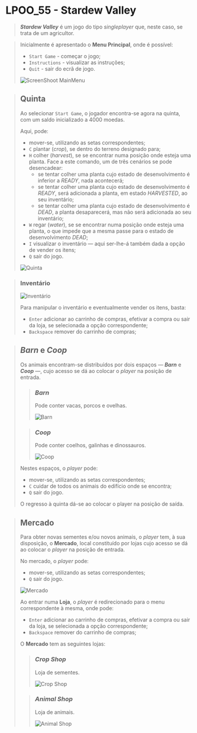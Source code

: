# LPOO_55 - Stardew Valley

> **_Stardew Valley_** é um jogo do tipo _singleplayer_ que, neste caso, se trata de um agricultor.


> Inicialmente é apresentado o **Menu Principal**, onde é possível:
> - ``Start Game`` - começar o jogo;
> - ``Instructions`` - visualizar as instruções;
> - ``Quit`` - sair do ecrã de jogo.
>
> ![ScreenShoot MainMenu](docs/screenshots/mainmenu.png)

> ## Quinta
> Ao selecionar ``Start Game``, o jogador encontra-se agora na quinta, com um saldo inicializado a 4000 moedas.
>
> Aqui, pode:
> - mover-se, utilizando as setas correspondentes;
> - ``C`` plantar (_crop_), se dentro do terreno designado para;
> - ``H`` colher (_harvest_), se se encontrar numa posição onde esteja uma planta. Face a este comando, um de três cenários se pode desencadear:
>   - se tentar colher uma planta cujo estado de desenvolvimento é inferior a _READY_, nada acontecerá;
>   - se tentar colher uma planta cujo estado de desenvolvimento é _READY_, será adicionada a planta, em estado _HARVESTED_, ao seu inventário;
>   - se tentar colher uma planta cujo estado de desenvolvimento é _DEAD_, a planta desaparecerá, mas não será adicionada ao seu inventário;
> - ``W`` regar (_water_), se se encontrar numa posição onde esteja uma planta, o que impede que a mesma passe para o estado de desenvolvimento _DEAD_;
> - ``I`` visualizar o inventário — aqui ser-lhe-á também dada a opção de vender os itens;
> - ``Q`` sair do jogo.
>
> 
>  ![Quinta](docs/screenshots/farm.png)

> ### Inventário
> ![Inventário](docs/screenshots/inventory.png)
> 
> Para manipular o inventário e eventualmente vender os itens, basta:
> - ``Enter`` adicionar ao carrinho de compras, efetivar a compra ou sair da loja, se selecionada a opção correspondente;
> - ``Backspace`` remover do carrinho de compras;

> ## _Barn_ e _Coop_
> Os animais encontram-se distribuídos por dois espaços — **_Barn_** e **_Coop_** —, cujo acesso se dá ao colocar o _player_ na posição de entrada.
> 
> > ### _Barn_
> > Pode conter vacas, porcos e ovelhas.
> >
> > ![Barn](docs/screenshots/barn.png)
> 
> > ### _Coop_
> > Pode conter coelhos, galinhas e dinossauros.
> >
> > ![Coop](docs/screenshots/coop.png)
>
> Nestes espaços, o _player_ pode:
>
> - mover-se, utilizando as setas correspondentes;
> - ``C`` cuidar de todos os animais do edifício onde se encontra;
> - ``Q`` sair do jogo.
>
> O regresso à quinta dá-se ao colocar o player na posição de saída.

> ## Mercado
> Para obter novas sementes e/ou novos animais, o _player_ tem, à sua disposição, o **Mercado**, local constituído por lojas cujo acesso se dá ao colocar o _player_ na posição de entrada.
>
> No mercado, o _player_ pode:
> - mover-se, utilizando as setas correspondentes;
> - ``Q`` sair do jogo.
>
> ![Mercado](docs/screenshots/market.png)
> 
> Ao entrar numa **Loja**, o _player_ é redirecionado para o menu correspondente à mesma, onde pode:
> - ``Enter`` adicionar ao carrinho de compras, efetivar a compra ou sair da loja, se selecionada a opção correspondente;
> - ``Backspace`` remover do carrinho de compras;
>
> O **Mercado** tem as seguintes lojas:
> > ### _Crop Shop_
> > Loja de sementes.
> >
> > ![Crop Shop](docs/screenshots/cropshop.png)
> 
> > ### _Animal Shop_
> > Loja de animais.
> >
> > ![Animal Shop](docs/screenshots/animalshop.png)
